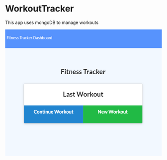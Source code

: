 # WorkoutTracker

This app uses mongoDB to manage workouts

![](screenshot\fitnesstrackerscreenshot.PNG)